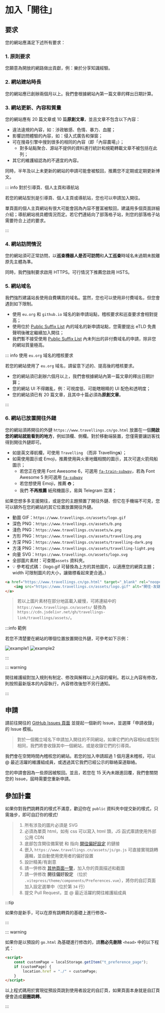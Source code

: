 # 加入「開往」

## 要求

您的網站應滿足下述所有要求：

### 1. 原則要求

您願意為開放的網路做出貢獻，例：樂於分享知識經驗。

### 2. 網站建站時長

您的網站應已創辦兩個月以上。我們會根據網站內第一篇文章的釋出日期計算。

### 3. 網站更新、內容和質量

您的網站應有 20 篇文章或 10 篇**原創文章**，並且文章不包含以下內容：

- 違法違規的內容，如：涉政敏感、色情、暴力、血腥；
- 影響訪問體驗的內容，如：侵入式廣告和彈窗；
- 可在搜尋引擎中搜到很多的相同的內容（即「內容農場」）；
    - 對多站點聚合、源站不提供的資料進行統計和規範轉載文章不被包括在此列；
- 其它的維護組認為的不適宜的內容。

同時，半年及以上未更新的網站的申請可能會被駁回，推薦您不定期或定期更新博文。

::: info 對於引導頁、個人主頁和導航站

若您的網站型別是引導頁、個人主頁或導航站，您也可以申請加入開往。

單頁面的個人主頁網站有很大可能會因為內容不豐富被駁回，建議用多個頁面詳細介紹；導航網站視具體情況而定。若它們連結向了部落格子站，則您的部落格子站需要符合上述的要求。

:::


### 4. 網站訪問情況

您的網站須可正常訪問，以**巡查機器人是否可訪問**和**人工巡查**時域名未過期未脫離原先主體為準。

同時，我們強制要求啟用 HTTPS。可行情況下推薦您啟用 HSTS。

### 5. 網站域名

我們強烈建議站長使用自費購買的域名。當然，您也可以使用非付費域名，但您會遇到如下限制。

- 使用 `eu.org` 和 `github.io` 域名的新申請站點，稽核要求和巡查要求會相對提高；
- 使用位於 [Public Suffix List](https://publicsuffix.org/list/public_suffix_list.dat) 內的域名的新申請站點，您需要提出 eTLD 免責聲明後確定繼續加入開往；
- 我們暫不接受使用 [Public Suffix List](https://publicsuffix.org/list/public_suffix_list.dat) 內未列出的非付費域名的申請，除非您的網站質量極高。

::: info 使用 `eu.org` 域名的稽核要求

若您的網站使用了 `eu.org` 域名，請留意下述的、提高後的稽核要求。

- 您的網站須已創辦六個月以上，我們會根據網站內第一篇文章的釋出日期計算；
- 您的網站 UI 不得雜亂，例：可視度低、可能瞎眼睛的 UI 配色和透明度；
- 您的網站須已有 20 篇文章，且其中十篇必須為**原創文章**。

:::

### 6. 網站已放置開往外鏈

您的網站須將開往的外鏈 `https://www.travellings.cn/go.html` 放置在一個**開啟您的網站就能看到的地方**，例如頂欄、側欄。對於移動端裝置，您僅需要讓訪客找得到開往外鏈即可。

- 如是英文導航欄，可使用 `Travelling` （而非 Travelling**s**）；
- 如需使用圖示或 Emoji，推薦使用與火車地鐵相關的圖示，其次可選火箭飛船圖示；
  - 若您正在使用 Font Awesome 6，可選用 [`fa-train-subway`](https://fontawesome.com/icons/train-subway?f=classic&s=solid)，若為 Font Awesome 5 則可選用 [`fa-subway`](https://fontawesome.com/v5/icons/subway?f=classic&s=solid)
  - 若您想使用 Emoji，推薦 `🚇`；
  - 我們 **不再推薦** 紙飛機圖示，易與 Telegram 混淆；

如果您想多多支援開往，或是您的主題預置了開往外鏈、但它在手機端不可見，您可以額外在您的網站的其它位置放置開往外鏈。

- 動圖 GIF：`https://www.travellings.cn/assets/logo.gif`
- 深色 PNG：`https://www.travellings.cn/assets/b.png`
- 淺色 PNG：`https://www.travellings.cn/assets/w.png`
- 方形 PNG：`https://www.travellings.cn/assets/travelling.png`
- 方深 PNG：`https://www.travellings.cn/assets/travelling-dark.png`
- 方淺 PNG：`https://www.travellings.cn/assets/travelling-light.png`
- 向量 SVG：`https://www.travellings.cn/assets/logo.svg`
- 全部圖片素材：可查閱`assets` 資料夾。
- 💡 參考程式碼：（logo.gif 可替換為上方的其他圖片，以適應您的網頁主題；width 可限制圖片的大小，讓徽標看起來更合適。）

```html
<a href="https://www.travellings.cn/go.html" target="_blank" rel="noopener" title="開往-友鏈接力">
    <img src="https://www.travellings.cn/assets/logo.gif" alt="開往-友鏈接力" width="120">
</a>
```

> 若以上圖片素材在部分地區載入緩慢，可將連結中的 `https://www.travellings.cn/assets/` 替換為 `https://cdn.jsdelivr.net/gh/travellings-link/travellings/assets/`。

:::info 範例

若您不清楚要在網站的哪個位置放置開往外鏈，可參考如下示例：

![example1](https://www.travellings.cn/assets/example1.png)
![example2](https://www.travellings.cn/assets/example2.png)

:::

::: warning

開往維護組對加入規則有制定、修改與解釋以上內容的權利。若以上內容有修改，則按照最新版本的內容執行，內容修改後恕不另行通知。

:::

## 申請

請前往開往的 [GitHub Issues 頁面](https://github.com/travellings-link/travellings/issues) 並提起一個新的 Issue，並選擇「申請收錄」的 Issue 模板。

> 對於一個獨立域名下申請加入開往的不同網站，如果它們的內容相似或型別相同，我們將會收錄其中一個網站，或是收錄它們的引導頁。

我們會在空閒時間內稽核您的網站。若您的加入申請超過 1 個月還未稽核，可以 @ 最近活躍的維護組成員，或透過其它我們已經公示的聯絡渠道聯絡。

您的申請會因為一些原因被駁回。並且，若您在 15 天內未跟進回覆，我們會關閉您的 Issue，屆時需要您重新申請。

## 參加計畫

如果你對我們跳轉頁的樣式不滿意，歡迎你在 `public` 資料夾中提交新的樣式，只需幾步，即可自訂你的樣式!

> 1. 所有涉及的圖片必須是 SVG
> 2. 必須為單頁 html，如有 css 可以寫入 html 頭，JS 函式庫請使用外部公用 CDN
> 3. 底部包含開往備案號 和 指向 [開往偏好設定](https://www.travellings.cn/preference) 的鏈接
> 4. 嵌入 `https://www.travellings.cn/assets/js/go.js` 可直接實現跳轉邏輯，並自動使用使用者的偏好設置
> 5. 設計精美/有創意
> 6. 請一併修改 [其他頁面一覽](https://www.travellings.cn/zh_TW/docs/pages)，加入你的頁面描述和截圖
> 7. 請一併修改 **開往偏好設定** （位於 `.vitepress/theme/components/Preferences.vue`），將你的自訂頁面加入設定選單中（位於第 `34` 行）
> 8. 提交 Pull Request，並 @ 最近活躍的開往維護組成員

:::tip

如果你是新手，可以在原有跳轉頁的基礎上進行修改\~

:::

::: warning

如果你是以預設的 `go.html` 為基礎進行修改的，請**務必先刪除** `<head>` 中的以下程式：

```html
<script>
    const customPage = localStorage.getItem("t_preference_page");
    if (customPage) {
        location.href = "./" + customPage;
    }
</script>
```

以上程式碼用於實現從預設頁跳到使用者設定的自訂頁，如果頁面本身就是自訂頁便會造成**迴圈跳轉**。

:::
